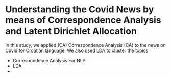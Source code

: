 # Understanding the Covid News by means of Correspondence Analysis and Latent Dirichlet Allocation
In this study, we applied (CA) Correspondence Analysis (CA) to the news on Covid for Croatian language. We also used LDA to cluster the topics
* Correspondence Analysis For NLP
* LDA
* 
